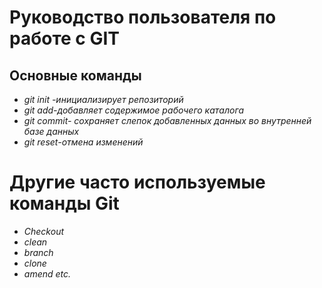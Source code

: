 # Руководство пользователя по работе с GIT
## Основные команды
* _git init -инициализирует репозиторий_
* _git add-добавляет содержимое рабочего каталога_
* _git commit- сохраняет слепок добавленных данных во внутренней базе данных_  
* _git reset-отмена изменений_
# **Другие часто используемые команды Git**
- *Checkout*
- *clean*
- *branch*
- *clone*
- *amend etc.*